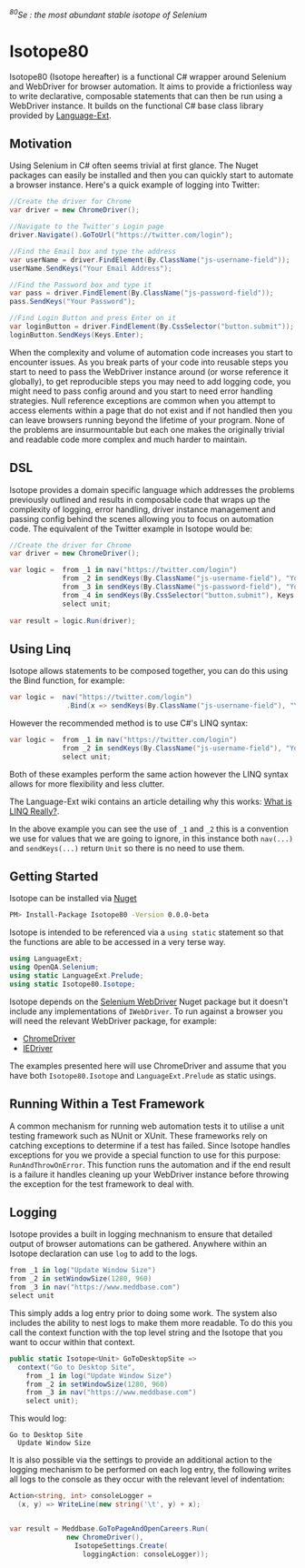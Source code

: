 *<sup>80</sup>Se : the most abundant stable isotope of Selenium*

# Isotope80
Isotope80 (Isotope hereafter) is a functional C# wrapper around Selenium and WebDriver for browser automation. It aims to provide a frictionless way to write declarative, composable statements that can then be run using a WebDriver instance. It builds on the functional C# base class library provided by [Language-Ext](https://github.com/louthy/language-ext).

## Motivation
Using Selenium in C# often seems trivial at first glance. The Nuget packages can easily be installed and then you can quickly start to automate a browser instance. Here's a quick example of logging into Twitter:

```cs
//Create the driver for Chrome
var driver = new ChromeDriver();

//Navigate to the Twitter's Login page
driver.Navigate().GoToUrl("https://twitter.com/login");

//Find the Email box and type the address
var userName = driver.FindElement(By.ClassName("js-username-field"));
userName.SendKeys("Your Email Address");

//Find the Password box and type it
var pass = driver.FindElement(By.ClassName("js-password-field"));
pass.SendKeys("Your Password");

//Find Login Button and press Enter on it
var loginButton = driver.FindElement(By.CssSelector("button.submit"));
loginButton.SendKeys(Keys.Enter);
```

When the complexity and volume of automation code increases you start to encounter issues. As you break parts of your code into reusable steps you start to need to pass the WebDriver instance around (or worse reference it globally), to get reproducible steps you may need to add logging code, you might need to pass config around and you start to need error handling strategies. Null reference exceptions are common when you attempt to access elements within a page that do not exist and if not handled then you can leave browsers running beyond the lifetime of your program. None of the problems are insurmountable but each one makes the originally trivial and readable code more complex and much harder to maintain.

## DSL
Isotope provides a domain specific language which addresses the problems previously outlined and results in composable code that wraps up the complexity of logging, error handling, driver instance management and passing config behind the scenes allowing you to focus on automation code. The equivalent of the Twitter example in Isotope would be:

```cs
//Create the driver for Chrome
var driver = new ChromeDriver();

var logic =  from _1 in nav("https://twitter.com/login")
             from _2 in sendKeys(By.ClassName("js-username-field"), "Your Email Address")
             from _3 in sendKeys(By.ClassName("js-password-field"), "Your Password")
             from _4 in sendKeys(By.CssSelector("button.submit"), Keys.Enter)
             select unit;
             
var result = logic.Run(driver);
```
## Using Linq
Isotope allows statements to be composed together, you can do this using the Bind function, for example:

```cs
var logic =  nav("https://twitter.com/login")
              .Bind(x => sendKeys(By.ClassName("js-username-field"), "Your Email Address"));
```

However the recommended method is to use C#'s LINQ syntax:

```cs
var logic =  from _1 in nav("https://twitter.com/login")
             from _2 in sendKeys(By.ClassName("js-username-field"), "Your Email Address")
             select unit;
```

Both of these examples perform the same action however the LINQ syntax allows for more flexibility and less clutter.

The Language-Ext wiki contains an article detailing why this works: [What is LINQ Really?](https://github.com/louthy/language-ext/wiki/Thinking-Functionally:-What-is-LINQ-really%3F).

In the above example you can see the use of `_1` and `_2` this is a convention we use for values that we are going to ignore, in this instance both `nav(...)` and `sendKeys(...)` return `Unit` so there is no need to use them.

## Getting Started
Isotope can be installed via [Nuget](https://www.nuget.org/packages/Isotope80/0.0.0-beta)

```bash
PM> Install-Package Isotope80 -Version 0.0.0-beta
```

Isotope is intended to be referenced via a `using static` statement so that the functions are able to be accessed in a very terse way.

```cs
using LanguageExt;
using OpenQA.Selenium;
using static LanguageExt.Prelude;
using static Isotope80.Isotope;
```

Isotope depends on the [Selenium WebDriver](https://www.nuget.org/packages/Selenium.WebDriver) Nuget package but it doesn't include any implementations of `IWebDriver`. To run against a browser you will need the relevant WebDriver package, for example:

- [ChromeDriver](https://www.nuget.org/packages/Selenium.WebDriver.ChromeDriver)
- [IEDriver](https://www.nuget.org/packages/Selenium.WebDriver.IEDriver/)

The examples presented here will use ChromeDriver and assume that you have both `Isotope80.Isotope` and `LanguageExt.Prelude` as static usings.

## Running Within a Test Framework
A common mechanism for running web automation tests it to utilise a unit testing framework such as NUnit or XUnit. These frameworks rely on catching exceptions to determine if a test has failed. Since Isotope handles exceptions for you we provide a special function to use for this purpose: `RunAndThrowOnError`. This function runs the automation and if the end result is a failure it handles cleaning up your WebDriver instance before throwing the exception for the test framework to deal with.

## Logging
Isotope provides a built in logging mechnanism to ensure that detailed output of browser automations can be gathered. Anywhere within an Isotope declaration can use `log` to add to the logs.

```cs
from _1 in log("Update Window Size")
from _2 in setWindowSize(1280, 960)
from _3 in nav("https://www.meddbase.com")
select unit
```

This simply adds a log entry prior to doing some work. The system also includes the ability to nest logs to make them more readable. To do this you call the context function with the top level string and the Isotope<T> that you want to occur within that context.

```cs
public static Isotope<Unit> GoToDesktopSite =>
  context("Go to Desktop Site",
    from _1 in log("Update Window Size")
    from _2 in setWindowSize(1280, 960)
    from _3 in nav("https://www.meddbase.com")
    select unit);
```

This would log:

```
Go to Desktop Site
  Update Window Size
```

It is also possible via the settings to provide an additional action to the logging mechanism to be performed on each log entry, the following writes all logs to the console as they occur with the relevant level of indentation:

```cs
Action<string, int> consoleLogger =
  (x, y) => WriteLine(new string('\t', y) + x);


var result = Meddbase.GoToPageAndOpenCareers.Run(
              new ChromeDriver(), 
                IsotopeSettings.Create(
                  loggingAction: consoleLogger));
```
